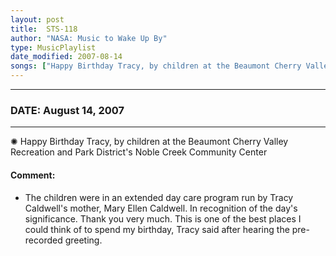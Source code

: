```yaml
---
layout: post
title:  STS-118
author: "NASA: Music to Wake Up By"
type: MusicPlaylist
date_modified: 2007-08-14
songs: ["Happy Birthday Tracy, by children at the Beaumont Cherry Valley Recreation and Park District's Noble Creek Community Center"]
---
```


----
### DATE: August 14, 2007
----
✺ Happy Birthday Tracy, by children at the Beaumont Cherry Valley Recreation and Park District's Noble Creek Community Center

#### Comment:
* The children were in an extended day care program run by Tracy Caldwell's mother, Mary Ellen Caldwell. In recognition of the day's significance. Thank you very much. This is one of the best places I could think of to spend my birthday, Tracy said after hearing the pre-recorded greeting.



<br/>
<center>
	<a target="_blank"
	   href="https://twitter.com/intent/tweet?hashtags=Space,NASA,Playlist,NASAWakeupCalls,SpaceProgram&text={{ page.author}}, '{{ page.songs.first }}' {{ page.title }}, {{ page.date | date: '%B %d, %Y' }}. {{ site.url }}{{ page.url }}&via=nasawakeupcalls"><i class="fab fa-twitter" alt="Tweet this page" style="font-size: 1.3em;"></i></a>
	&nbsp; 	<i class="fas fa-user-astronaut" style="font-size: 1.5em;"></i> &nbsp;
    <a type="amzn" search="'Happy Birthday Tracy, by children at the Beaumont Cherry Valley Recreation and Park District's Noble Creek Community Center'" category="popular music">
    <i class="fab fa-amazon" style="font-size: 1.3em;"></i></a>
</center>
